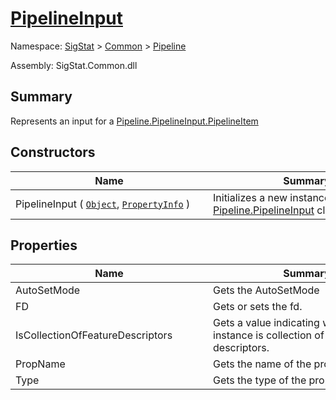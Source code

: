 # [PipelineInput](./PipelineInput.md)

Namespace: [SigStat]() > [Common](./../README.md) > [Pipeline](./README.md)

Assembly: SigStat.Common.dll

## Summary
Represents an input for a [Pipeline.PipelineInput.PipelineItem](https://github.com/hargitomi97/sigstat/blob/master/docs/md/.md)

## Constructors

| Name | Summary | 
| --- | --- | 
| PipelineInput ( [`Object`](https://docs.microsoft.com/en-us/dotnet/api/System.Object), [`PropertyInfo`](https://docs.microsoft.com/en-us/dotnet/api/System.Reflection.PropertyInfo) )<div style="width: 300px">| Initializes a new instance of the [Pipeline.PipelineInput](https://github.com/hargitomi97/sigstat/blob/master/docs/md/SigStat/Common/Pipeline/PipelineInput.md) class.<div style="width: 300px">| <br>


## Properties

| Name | Summary | 
| --- | --- | 
| AutoSetMode<div style="width: 300px">| Gets the AutoSetMode<div style="width: 300px">| <br>
| FD<div style="width: 300px">| Gets or sets the fd.<div style="width: 300px">| <br>
| IsCollectionOfFeatureDescriptors<div style="width: 300px">| Gets a value indicating whether this instance is collection of feature descriptors.<div style="width: 300px">| <br>
| PropName<div style="width: 300px">| Gets the name of the property.<div style="width: 300px">| <br>
| Type<div style="width: 300px">| Gets the type of the property<div style="width: 300px">| <br>



